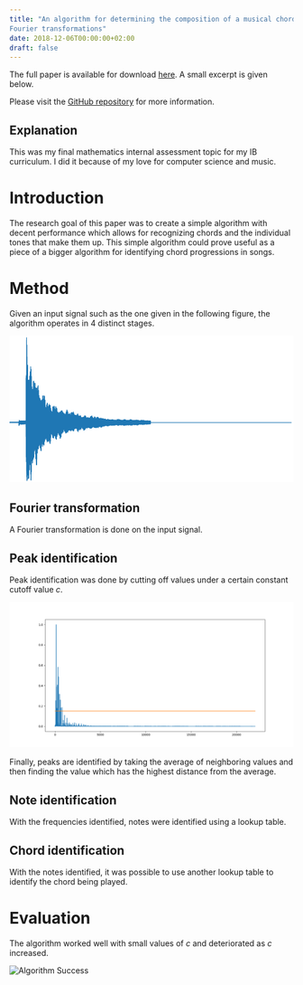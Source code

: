 ```yaml
---
title: "An algorithm for determining the composition of a musical chord using
Fourier transformations"
date: 2018-12-06T00:00:00+02:00
draft: false
---
```


The full paper is available for download
[here](https://github.com/markovejnovic/Chordy/raw/master/tex/chord-identification.pdf).
A small excerpt is given below.

Please visit the [GitHub repository](https://github.com/markovejnovic/Chordy)
for more information.

## Explanation

This was my final mathematics internal assessment topic for my IB curriculum. I
did it because of my love for computer science and music.

# Introduction

The research goal of this paper was to create a simple algorithm with decent
performance which allows for recognizing chords and the individual tones that
make them up. This simple algorithm could prove useful as a piece of a bigger
algorithm for identifying chord progressions in songs.

# Method

Given an input signal such as the one given in the following figure, the
algorithm operates in 4 distinct stages.

![Input](https://github.com/markovejnovic/Chordy/raw/master/tex/img/input-signal.png)

## Fourier transformation

A Fourier transformation is done on the input signal.

## Peak identification

Peak identification was done by cutting off values under a certain constant
cutoff value _c_. 

![Fourier](https://github.com/markovejnovic/Chordy/raw/master/tex/img/fourier-signal.png)

Finally, peaks are identified by taking the average of
neighboring values and then finding the value which has the highest distance
from the average.

## Note identification

With the frequencies identified, notes were identified using a lookup table.

## Chord identification

With the notes identified, it was possible to use another lookup table to
identify the chord being played.

# Evaluation

The algorithm worked well with small values of _c_ and deteriorated as _c_
increased.

![Algorithm
Success](https://github.com/markovejnovic/Chordy/raw/master/tex/img/success-rate.png)

